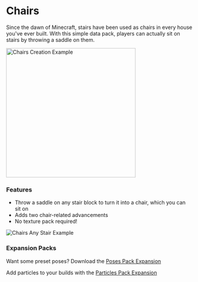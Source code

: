 # Chairs<!--$headerTitle--><!--$pmc:delete-->

Since the dawn of Minecraft, stairs have been used as chairs in every house you've ever built. With this simple data pack, players can actually sit on stairs by throwing a saddle on them. <!--$pmc:headerSize-->

<img src="images/chairs_creation_example.webp" alt="Chairs Creation Example" width="350"/> <!--$localAssetToURL--> <!--$modrinth:replaceWithVideo--> <!--$pmc:delete-->

### Features
- Throw a saddle on any stair block to turn it into a chair, which you can sit on
- Adds two chair-related advancements
- No texture pack required!

![Chairs Any Stair Example](images/chairs_any_stair_example.png) <!--$localAssetToURL-->

### Expansion Packs
<!--- these will get links when those pages are made available-->
Want some preset poses? Download the [Poses Pack Expansion]($dynamicLink:gm4_poses_pack)

Add particles to your builds with the [Particles Pack Expansion]($dynamicLink:gm4_particles_pack)

